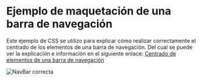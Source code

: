 ﻿# Ejemplo de maquetación de una barra de navegación

Este ejemplo de CSS se utilizo para explicar cómo realizar correctamente el centrado de los elementos de una barra de navegación. Del cual se puede ver la explicación e información en el siguiente enlace: [Centrado de elementos de una barra de navegación](https://github.com/nicovillamonte/code-cheat-sheet/tree/main/HTML%20%26%20CSS)

![NavBar correcta](https://github.com/nicovillamonte/eg-navbar-CSS/assets/64659720/5df749c0-76e9-4404-9ed6-e69816c927e8)
